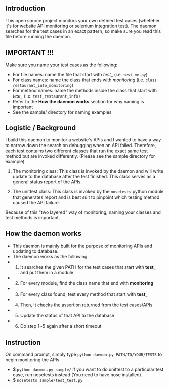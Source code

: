 Introduction
-------------

This open source project monitors your own defined test cases (wheteher it's for website API monitoring or selenium integration test). The daemon searches for the test cases in an exact pattern, so make sure you read this file before running the daemon.

IMPORTANT !!!
-------------

Make sure you name your test cases as the following:
+ For file names: name the file that start with *test_*
        (i.e. `test_me.py`)
+ For class names: name the class that ends with *monitoring*
        (i.e. `class restaurant_info_monitoring`)
+ For method names: name the methods inside the class that start with *test_*
        (i.e. `test_restaurant_info)`
+ Refer to the **How the daemon works** section for why naming is important
+ See the sample/ directory for naming examples

Logistic / Background
---------------------

I build this daemon to monitor a website's APIs and I wanted to have a way to narrow down the search on debugging when an API failed. Therefore, each test contains two different classes that run the exact same test method but are invoked differently. (Please see the sample directory for example)

1. The monitoring class:
This class is invoked by the daemon and will write update to the database after the test finished. This class serves as a general status report of the APIs.

2. The unittest class:
This class is invoked by the `nosetests` python module that generates report and is best suit to pinpoint which testing method caused the API failure.

Because of this "two layered" way of monitoring, naming your classes and test methods is important.


How the daemon works
--------------------

+ This daemon is mainly built for the purpose of monitoring APIs and updating to database.
+ The daemon works as the following:
+ 1. It searches the given PATH for the test cases that start with **test_** and put them in a module
+ 2. For every module, find the class name that end with **monitoring**
+ 3. For every class found, test every method that start with **test_**
+ 4. Then, It checks the assertion returned from the test cases/APIs
+ 5. Update the status of that API to the database
+ 6. Do step 1~5 again after a short timeout

Instruction
-----------

On command prompt, simply type `python daemon.py PATH/TO/YOUR/TESTS` to begin monitoring the APIs
+ $ `python daemon.py sample/`
If you want to do unittest to a particular test case, run nosetests instead 
(You need to have nose installed).
+ $ `nosetests sample/test_test.py`

